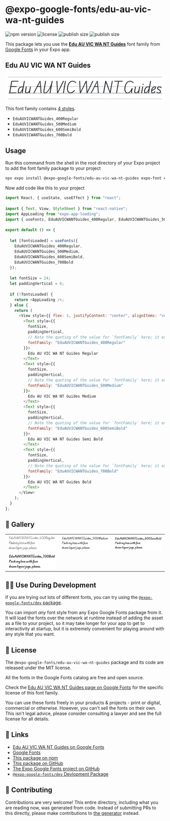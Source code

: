 # @expo-google-fonts/edu-au-vic-wa-nt-guides

![npm version](https://flat.badgen.net/npm/v/@expo-google-fonts/edu-au-vic-wa-nt-guides)
![license](https://flat.badgen.net/github/license/expo/google-fonts)
![publish size](https://flat.badgen.net/packagephobia/install/@expo-google-fonts/edu-au-vic-wa-nt-guides)
![publish size](https://flat.badgen.net/packagephobia/publish/@expo-google-fonts/edu-au-vic-wa-nt-guides)

This package lets you use the [**Edu AU VIC WA NT Guides**](https://fonts.google.com/specimen/Edu+AU+VIC+WA+NT+Guides) font family from [Google Fonts](https://fonts.google.com/) in your Expo app.

## Edu AU VIC WA NT Guides

![Edu AU VIC WA NT Guides](./font-family.png)

This font family contains [4 styles](#-gallery).

- `EduAUVICWANTGuides_400Regular`
- `EduAUVICWANTGuides_500Medium`
- `EduAUVICWANTGuides_600SemiBold`
- `EduAUVICWANTGuides_700Bold`

## Usage

Run this command from the shell in the root directory of your Expo project to add the font family package to your project

```sh
npx expo install @expo-google-fonts/edu-au-vic-wa-nt-guides expo-font expo-app-loading
```

Now add code like this to your project

```js
import React, { useState, useEffect } from "react";

import { Text, View, StyleSheet } from "react-native";
import AppLoading from "expo-app-loading";
import { useFonts, EduAUVICWANTGuides_400Regular, EduAUVICWANTGuides_500Medium, EduAUVICWANTGuides_600SemiBold, EduAUVICWANTGuides_700Bold } from '@expo-google-fonts/edu-au-vic-wa-nt-guides';

export default () => {

  let [fontsLoaded] = useFonts({
    EduAUVICWANTGuides_400Regular, 
    EduAUVICWANTGuides_500Medium, 
    EduAUVICWANTGuides_600SemiBold, 
    EduAUVICWANTGuides_700Bold
  });

  let fontSize = 24;
  let paddingVertical = 6;

  if (!fontsLoaded) {
    return <AppLoading />;
  } else {
    return (
      <View style={{ flex: 1, justifyContent: "center", alignItems: "center" }}>
        <Text style={{
          fontSize,
          paddingVertical,
          // Note the quoting of the value for `fontFamily` here; it expects a string!
          fontFamily: "EduAUVICWANTGuides_400Regular"
        }}>
          Edu AU VIC WA NT Guides Regular
        </Text>
        <Text style={{
          fontSize,
          paddingVertical,
          // Note the quoting of the value for `fontFamily` here; it expects a string!
          fontFamily: "EduAUVICWANTGuides_500Medium"
        }}>
          Edu AU VIC WA NT Guides Medium
        </Text>
        <Text style={{
          fontSize,
          paddingVertical,
          // Note the quoting of the value for `fontFamily` here; it expects a string!
          fontFamily: "EduAUVICWANTGuides_600SemiBold"
        }}>
          Edu AU VIC WA NT Guides Semi Bold
        </Text>
        <Text style={{
          fontSize,
          paddingVertical,
          // Note the quoting of the value for `fontFamily` here; it expects a string!
          fontFamily: "EduAUVICWANTGuides_700Bold"
        }}>
          Edu AU VIC WA NT Guides Bold
        </Text>
      </View>
    );
  }
};
```

## 🔡 Gallery


||||
|-|-|-|
|![EduAUVICWANTGuides_400Regular](./EduAUVICWANTGuides_400Regular.ttf.png)|![EduAUVICWANTGuides_500Medium](./EduAUVICWANTGuides_500Medium.ttf.png)|![EduAUVICWANTGuides_600SemiBold](./EduAUVICWANTGuides_600SemiBold.ttf.png)||
|![EduAUVICWANTGuides_700Bold](./EduAUVICWANTGuides_700Bold.ttf.png)||||


## 👩‍💻 Use During Development

If you are trying out lots of different fonts, you can try using the [`@expo-google-fonts/dev` package](https://github.com/expo/google-fonts/tree/master/font-packages/dev#readme).

You can import _any_ font style from any Expo Google Fonts package from it. It will load the fonts over the network at runtime instead of adding the asset as a file to your project, so it may take longer for your app to get to interactivity at startup, but it is extremely convenient for playing around with any style that you want.


## 📖 License

The `@expo-google-fonts/edu-au-vic-wa-nt-guides` package and its code are released under the MIT license.

All the fonts in the Google Fonts catalog are free and open source.

Check the [Edu AU VIC WA NT Guides page on Google Fonts](https://fonts.google.com/specimen/Edu+AU+VIC+WA+NT+Guides) for the specific license of this font family.

You can use these fonts freely in your products & projects - print or digital, commercial or otherwise. However, you can't sell the fonts on their own. This isn't legal advice, please consider consulting a lawyer and see the full license for all details.

## 🔗 Links

- [Edu AU VIC WA NT Guides on Google Fonts](https://fonts.google.com/specimen/Edu+AU+VIC+WA+NT+Guides)
- [Google Fonts](https://fonts.google.com/)
- [This package on npm](https://www.npmjs.com/package/@expo-google-fonts/edu-au-vic-wa-nt-guides)
- [This package on GitHub](https://github.com/expo/google-fonts/tree/master/font-packages/edu-au-vic-wa-nt-guides)
- [The Expo Google Fonts project on GitHub](https://github.com/expo/google-fonts)
- [`@expo-google-fonts/dev` Devlopment Package](https://github.com/expo/google-fonts/tree/master/font-packages/dev)

## 🤝 Contributing

Contributions are very welcome! This entire directory, including what you are reading now, was generated from code. Instead of submitting PRs to this directly, please make contributions to [the generator](https://github.com/expo/google-fonts/tree/master/packages/generator) instead.
